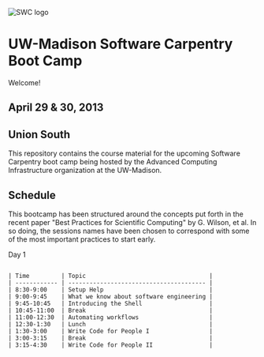 ![SWC logo](http://software-carpentry.org/img/software-carpentry-banner.png)

UW-Madison Software Carpentry Boot Camp
=======================================
Welcome!

April 29 & 30, 2013
--------------------

Union South
--------------

This repository contains the course material for the upcoming Software
Carpentry boot camp being hosted by the Advanced Computing
Infrastructure organization at the UW-Madison.

Schedule
-----------

This bootcamp has been structured around the concepts put forth in the
recent paper "Best Practices for Scientific Computing" by G. Wilson,
et al. In so doing, the sessions names have been chosen to correspond
with some of the most important practices to start early.

Day 1
~~~~~~

| Time         | Topic                                   |
| ------------ | --------------------------------------- |
| 8:30-9:00    | Setup Help                              |
| 9:00-9:45    | What we know about software engineering |
| 9:45-10:45   | Introducing the Shell                   |
| 10:45-11:00  | Break                                   |
| 11:00-12:30  | Automating workflows                    |
| 12:30-1:30   | Lunch                                   |
| 1:30-3:00    | Write Code for People I                 |
| 3:00-3:15    | Break                                   |
| 3:15-4:30    | Write Code for People II                |
